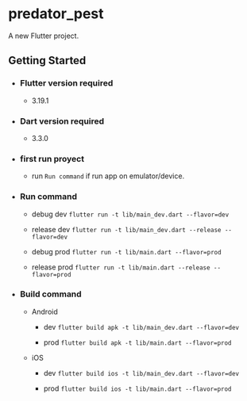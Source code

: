 # predator_pest

A new Flutter project.

## Getting Started

- ### Flutter version required 
    - 3.19.1
- ### Dart version required
    - 3.3.0

- ### first run proyect
    - run `Run command` if run app on emulator/device. 

- ### Run command
    - debug dev `flutter run -t lib/main_dev.dart --flavor=dev`

    - release dev `flutter run -t lib/main_dev.dart --release --flavor=dev`

    - debug prod `flutter run -t lib/main.dart --flavor=prod`

    - release prod `flutter run -t lib/main.dart --release --flavor=prod`

- ### Build command
    - Android
        - dev `flutter build apk -t lib/main_dev.dart --flavor=dev`
        
        - prod `flutter build apk -t lib/main.dart --flavor=prod`

    - iOS
        - dev `flutter build ios -t lib/main_dev.dart --flavor=dev`

        - prod `flutter build ios -t lib/main.dart --flavor=prod`